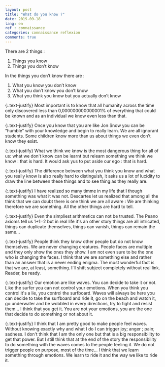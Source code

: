 ```yaml
---
layout: post
title: "What do you know ?"
date: 2019-09-18
lang: en
ref : connaissance
categories: connaissance reflexion
comments: true
---
```


There are 2 things : 
1. Things you know 
2. Things you don’t know

In the things you don’t know there are :
1. What you know you don’t know
2. What you don’t know you don’t know 
3. What you think you know but you actually don’t know

{:.text-justify}
Most important is to know that all humanity across the time only discovered less than 0,000000000000001% of everything that could be known and as an individual we know even less than that. 

{:.text-justify}
Once you know that you are like Jon Snow you can be “humble” with your knowledge and begin to really learn. We are all ignorant students. Some children know more than us about things we even don’t know they exist.

{:.text-justify}
What we think we know is the most dangerous thing for all of us: what we don't know can be learnt but relearn something we think we know : that is hard. It would ask yus to put aside our ego : that is hard. 

{:.text-justify}
The difference between what you think you know and what you really know is also really hard to distinguish, it asks us a lot of lucidity to draw the line between these things and to see thing as they really are.

{:.text-justify}
I have realized so many timme in my life that I though something was what it was not. Descartes let us realized that among all the think that we can doubt there is one think we are all aware : We are thinking therefore we are something. All the other things are hard to tell.

{:.text-justify}
Even the simpliest arithmetics can not be trusted. The Peano axioms tell us 1+1=2 but in real life it's an other story things are all intricated, things can duplicate themselves, things can vanish, things can remain the same...

{:.text-justify}
People think they know other people but do not know themselves. We are never changing creatures. People faces are multiple and they only show the ones they show. I am not even sure to be the one who is changing the faces. I think that we are something else and rather than an answer that is a never ending enigma. The most wonderful fact is that we are, at least, something.
I'll shift subject completely without real link. Reader, be ready.

{:.text-justify}
Our emotion are like waves. You can decide to take it or not. Like the surfer you can not control your emotions. When you think you control it's a lie, you control the surfboard. Waves will always be here you can decide to take the surfboard and ride it, go on the beach and watch it, go underwater and be wobbled in every directions, try to fight and resist them... I think that you get it. You are not your emotions, you are the one that decide to do something or not about it.

{:.text-justify}
I think that I am pretty good to make people feel waves. Without knowing exactly why and what I do I can trigger joy; anger ; pain; sadness. I don't think that I am the only one but that is a big responsibility to get that power. But I still think that at the end of the story the responsibility to do something with the waves comes to the people feeling it. We do not trigger people on purpose, most of the time... I think that we learn something through emotions. We learn to ride it and the way we like to ride it.
